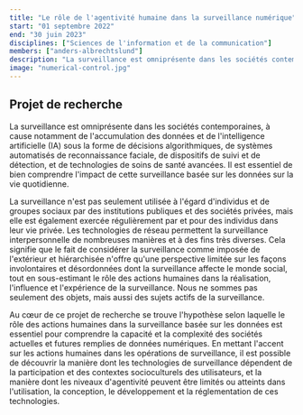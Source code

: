 ```yaml
---
title: "Le rôle de l'agentivité humaine dans la surveillance numérique"
start: "01 septembre 2022"
end: "30 juin 2023"
disciplines: ["Sciences de l'information et de la communication"]
members: ["anders-albrechtslund"]
description: "La surveillance est omniprésente dans les sociétés contemporaines, à cause notamment de l'accumulation des données et de l'intelligence artificielle (IA) sous la forme de décisions algorithmiques, de systèmes automatisés de reconnaissance faciale, de dispositifs de suivi et de détection, et de technologies de soins de santé avancées."
image: "numerical-control.jpg"
---
```


## Projet de recherche

La surveillance est omniprésente dans les sociétés contemporaines, à cause notamment de l'accumulation des données et de l'intelligence artificielle (IA) sous la forme de décisions algorithmiques, de systèmes automatisés de reconnaissance faciale, de dispositifs de suivi et de détection, et de technologies de soins de santé avancées. Il est essentiel de bien comprendre l'impact de cette surveillance basée sur les données sur la vie quotidienne.

La surveillance n'est pas seulement utilisée à l'égard d'individus et de groupes sociaux par des institutions publiques et des sociétés privées, mais elle est également exercée régulièrement par et pour des individus dans leur vie privée. Les technologies de réseau permettent la surveillance interpersonnelle de nombreuses manières et à des fins très diverses. Cela signifie que le fait de considérer la surveillance comme imposée de l'extérieur et hiérarchisée n'offre qu'une perspective limitée sur les façons involontaires et désordonnées dont la surveillance affecte le monde social, tout en sous-estimant le rôle des actions humaines dans la réalisation, l'influence et l'expérience de la surveillance. Nous ne sommes pas seulement des objets, mais aussi des sujets actifs de la surveillance.

Au cœur de ce projet de recherche se trouve l'hypothèse selon laquelle le rôle des actions humaines dans la surveillance basée sur les données est essentiel pour comprendre la capacité et la complexité des sociétés actuelles et futures remplies de données numériques. En mettant l'accent sur les actions humaines dans les opérations de surveillance, il est possible de découvrir la manière dont les technologies de surveillance dépendent de la participation et des contextes socioculturels des utilisateurs, et la manière dont les niveaux d'agentivité peuvent être limités ou atteints dans l'utilisation, la conception, le développement et la réglementation de ces technologies.
